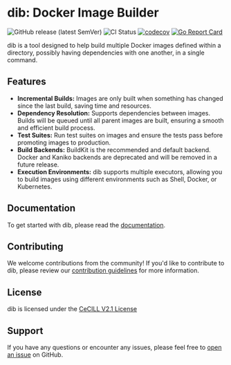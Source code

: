 dib: Docker Image Builder
=========================

![GitHub release (latest SemVer)](https://img.shields.io/github/v/release/radiofrance/dib?sort=semver)
![CI Status](https://img.shields.io/github/actions/workflow/status/radiofrance/dib/qa.yml?label=QA&logo=github-actions&logoColor=fff)
[![codecov](https://codecov.io/gh/radiofrance/dib/branch/main/graph/badge.svg)](https://codecov.io/gh/radiofrance/dib)
[![Go Report Card](https://goreportcard.com/badge/github.com/radiofrance/dib)](https://goreportcard.com/report/github.com/radiofrance/dib)

dib is a tool designed to help build multiple Docker images defined within a directory, possibly having dependencies
with one another, in a single command.

## Features

- **Incremental Builds:** Images are only built when something has changed since the last build, saving time and resources.
- **Dependency Resolution:** Supports dependencies between images. Builds will be queued until all parent images are built, ensuring a smooth and efficient build process.
- **Test Suites:** Run test suites on images and ensure the tests pass before promoting images to production.
- **Build Backends:** BuildKit is the recommended and default backend. Docker and Kaniko backends are deprecated and will be removed in a future release.
- **Execution Environments:** dib supports multiple executors, allowing you to build images using different environments such as Shell, Docker, or Kubernetes.

## Documentation

To get started with dib, please read the [documentation](https://radiofrance.github.io/dib).

## Contributing

We welcome contributions from the community! If you'd like to contribute to dib, please review our 
[contribution guidelines](https://github.com/radiofrance/dib/blob/main/CONTRIBUTING.md) for more information.

## License

dib is licensed under the [CeCILL V2.1 License](https://cecill.info/licences/Licence_CeCILL_V2.1-en.txt)

## Support

If you have any questions or encounter any issues, please feel free to 
[open an issue](https://github.com/radiofrance/dib/issues/new/choose) on GitHub.
